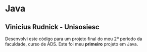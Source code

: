 # Java
## Vinicius Rudnick - Unisosiesc

Desenvolvi este código para um projeto final do meu 2º período da faculdade, curso de ADS. Este foi meu **primeiro** projeto em Java.
 
